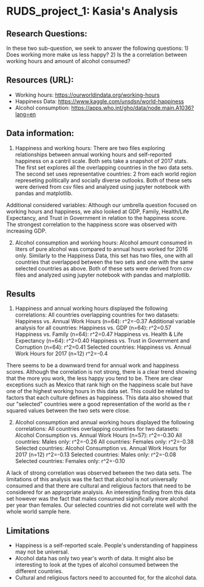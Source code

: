 # RUDS_project_1: Kasia's Analysis

## Research Questions:
In these two sub-question, we seek to answer the following questions: 
	1) Does working more make us less happy?
	2) Is the a correlation between working hours and amount of alcohol consumed? 

## Resources (URL):
- Working hours: https://ourworldindata.org/working-hours
- Happiness Data: https://www.kaggle.com/unsdsn/world-happiness
- Alcohol consumption: https://apps.who.int/gho/data/node.main.A1036?lang=en

## Data information: 
1) Happiness and working hours: 
There are two files exploring relationships between annual working hours and self-reported happiness on a cantril scale. Both sets take a snapshot of 2017 stats. The first set explores all the overlapping countries in the two data sets. The second set uses representative countries: 2 from each world region represeting politically and socially diverse outlooks. Both of these sets were derived from csv files and analyzed using jupyter notebook with pandas and matplotlib. 

Additional considered variables: Although our umbrella question focused on working hours and happiness, we also looked at GDP, Family, Health/Life Expectancy, and Trust in Government in relation to the happiness score. The strongest correlation to the happiness score was observed with increasing GDP. 

2) Alcohol consumption and working hours: 
Alcohol amount consumed in liters of pure alcohol was compared to annual hours worked for 2016 only. Similarly to the Happiness Data, this set has two files, one with all countries that overlapped between the two sets and one with the same selected countries as above. Both of these sets were derived from csv files and analyzed using jupyter notebook with pandas and matplotlib. 

## Results 
1. Happiness and annual working hours displayed the following correlations: 
	All countries overlapping countries for two datasets: Happiness vs. Annual Work Hours (n=64): r^2=-0.37
		Additional variable analysis for all countries: 
			Happiness vs. GDP (n=64): r^2=0.57
			Happiness vs. Family (n=64): r^2=0.47
			Happiness vs. Health & Life Expectancy (n=64): r^2=0.40
			Happiness vs. Trust in Government and Corruption (n=64): r^2=0.41
	Selected countries: Happiness vs. Annual Work Hours for 2017 (n=12) r^2=-0.4

There seems to be a downward trend for annual work and happiness scores. Although the correlation is not strong, there is a clear trend showing that the more you work, the less happy you tend to be. There are clear exceptions such as Mexico that rank high on the happiness scale but have one of the highest working hours in this data set. This could be related to factors that each culture defines as happiness. This data also showed that our "selected" countries were a good representation of the world as the r squared values between the two sets were close. 

2. Alcohol consumption and annual working hours displayed the following correlations: 
	All countries overlapping countries for two datasets: Alcohol Consumption vs. Annual Work Hours (n=57): r^2=-0.30
		All countries: Males only: r^2=-0.26
		All countries: Females only: r^2=-0.38	
	Selected countries: Alcohol Consumption vs. Annual Work Hours for 2017 (n=12) r^2=-0.13
		Selected countries: Males only: r^2=-0.08
		Selected countries: Females only: r^2=-0.10

A lack of strong correlation was observed between the two data sets. The limitations of this analysis was the fact that alcohol is not universally consumed and that there are cultural and religious factors that need to be considered for an appropriate analysis. An interesting finding from this data set however was the fact that males consumed siginifically more alcohol per year than females. Our selected countries did not correlate well with the whole world sample here. 

		
## Limitations
- Happiness is a self-reported scale. People's understanding of happiness may not be universal. 
- Alcohol data has only two year's worth of data. It might also be interesting to look at the types of alcohol consumed between the different countries. 
- Cultural and religious factors need to accounted for, for the alcohol data. 
	
 
 
